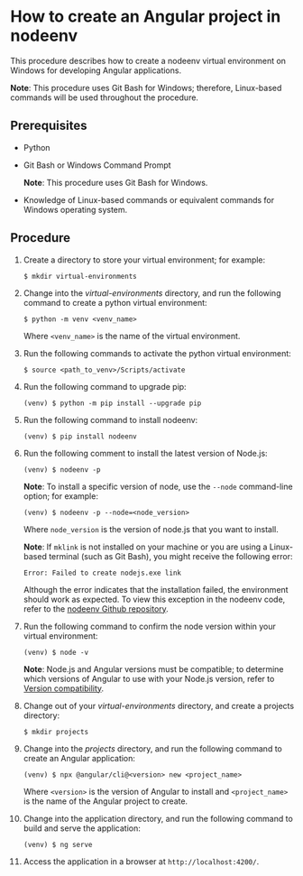 # How to create an Angular project in nodeenv

This procedure describes how to create a nodeenv virtual environment on Windows for developing Angular applications.

**Note**: This procedure uses Git Bash for Windows; therefore, Linux-based commands will be used throughout the procedure.

## Prerequisites

* Python
* Git Bash or Windows Command Prompt
    
    **Note**: This procedure uses Git Bash for Windows.

* Knowledge of Linux-based commands or equivalent commands for Windows operating system.

## Procedure

1. Create a directory to store your virtual environment; for example:

    ```
    $ mkdir virtual-environments
    ```

1. Change into the _virtual-environments_ directory, and run the following command to create a python virtual environment:

    ```
    $ python -m venv <venv_name>
    ```

    Where `<venv_name>` is the name of the virtual environment.

1. Run the following commands to activate the python virtual environment:

    ```
    $ source <path_to_venv>/Scripts/activate
    ```

1. Run the following command to upgrade pip:

    ```
    (venv) $ python -m pip install --upgrade pip
    ```

1. Run the following command to install nodeenv:

    ```
    (venv) $ pip install nodeenv
    ```

1. Run the following comment to install the latest version of Node.js:

    ```
    (venv) $ nodeenv -p
    ```

    **Note**: To install a specific version of node, use the `--node` command-line option; for example:

    ```
    (venv) $ nodeenv -p --node=<node_version>
    ```

    Where `node_version` is the version of node.js that you want to install.

    **Note**: If `mklink` is not installed on your machine or you are using a Linux-based terminal (such as Git Bash), you might receive the following error:

    `Error: Failed to create nodejs.exe link`

    Although the error indicates that the installation failed, the environment should work as expected. To view this exception in the nodeenv code, refer to the [nodeenv Github repository](https://github.com/ekalinin/nodeenv/blob/a6585e9a63e1601c4a37f3a1bb8fd0722dd6b51c/nodeenv.py#L983).

1. Run the following command to confirm the node version within your virtual environment: 
    
    ```
    (venv) $ node -v
    ```

    **Note**: Node.js and Angular versions must be compatible; to determine which versions of Angular to use with your Node.js version, refer to [Version compatibility](https://angular.io/guide/versions).

1. Change out of your _virtual-environments_ directory, and create a projects directory:

    ```
    $ mkdir projects
    ```

1. Change into the _projects_ directory, and run the following command to create an Angular application:

    ```
    (venv) $ npx @angular/cli@<version> new <project_name>
    ```

    Where `<version>` is the version of Angular to install and `<project_name>` is the name of the Angular project to create.

1. Change into the application directory, and run the following command to build and serve the application:

    ```
    (venv) $ ng serve
    ```

1. Access the application in a browser at `http://localhost:4200/`.
